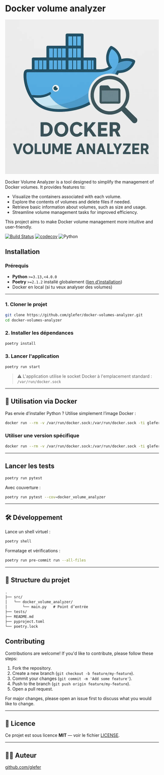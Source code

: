 # Docker volume analyzer

![Banner](./doc/assets/icon.webp)

Docker Volume Analyzer is a tool designed to simplify the management of Docker volumes. It provides features to:

- Visualize the containers associated with each volume.
- Explore the contents of volumes and delete files if needed.
- Retrieve basic information about volumes, such as size and usage.
- Streamline volume management tasks for improved efficiency.

This project aims to make Docker volume management more intuitive and user-friendly.

[![Build Status](https://github.com/glefer/docker-volumes-analyzer/actions/workflows/tests.yml/badge.svg?branch=main)](https://github.com/glefer/docker-volumes-analyzer/actions)
[![codecov](https://codecov.io/gh/glefer/docker-volumes-analyzer/branch/main/graph/badge.svg?token=JRjmc0emjT)](https://codecov.io/gh/glefer/docker-volumes-analyzer)
![Python](https://img.shields.io/badge/python-3.13-blue)


## Installation

### Prérequis

- **Python** `>=3.13,<4.0.0`
- **Poetry** `>=2.1.2` installé globalement ([lien d’installation](https://python-poetry.org/docs/#installation))
- Docker en local (si tu veux analyser des volumes)

---

### 1. Cloner le projet

```bash
git clone https://github.com/glefer/docker-volumes-analyzer.git
cd docker-volumes-analyzer
```

### 2. Installer les dépendances

```bash
poetry install
```

### 3. Lancer l'application

```bash
poetry run start
```

> ⚠️ L'application utilise le socket Docker à l'emplacement standard : `/var/run/docker.sock`

---

## 🐳 Utilisation via Docker 

Pas envie d’installer Python ? Utilise simplement l’image Docker :

```bash
docker run --rm -v /var/run/docker.sock:/var/run/docker.sock -ti glefer/docker-volumes-analyzer:latest
```

###  Utiliser une version spécifique

```bash
docker run --rm -v /var/run/docker.sock:/var/run/docker.sock -ti glefer/docker-volumes-analyzer:0.1.0
```

---

## Lancer les tests

```bash
poetry run pytest
```

Avec couverture :

```bash
poetry run pytest --cov=docker_volume_analyzer
```

---

## 🛠 Développement

Lance un shell virtuel :

```bash
poetry shell
```

Formatage et vérifications :

```bash
poetry run pre-commit run --all-files
```

---

## 🔧 Structure du projet

```
.
├── src/
│   └── docker_volume_analyzer/
│       └── main.py   # Point d’entrée
├── tests/
├── README.md
├── pyproject.toml
└── poetry.lock
```

## Contributing

Contributions are welcome! If you'd like to contribute, please follow these steps:

1. Fork the repository.
2. Create a new branch (`git checkout -b feature/my-feature`).
3. Commit your changes (`git commit -m 'Add some feature'`).
4. Push to the branch (`git push origin feature/my-feature`).
5. Open a pull request.

For major changes, please open an issue first to discuss what you would like to change.

---

## 📝 Licence

Ce projet est sous licence **MIT** — voir le fichier [LICENSE](./LICENSE).

---

## 👨‍💻 Auteur
[github.com/glefer](https://github.com/glefer)